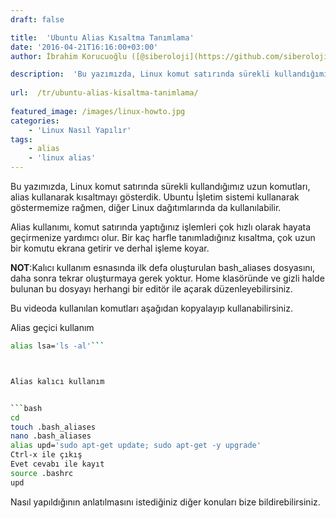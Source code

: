 ```yaml
---
draft: false

title:  'Ubuntu Alias Kısaltma Tanımlama'
date: '2016-04-21T16:16:00+03:00'
author: İbrahim Korucuoğlu ([@siberoloji](https://github.com/siberoloji))

description:  'Bu yazımızda, Linux komut satırında sürekli kullandığımız uzun komutları, alias kullanarak kısaltmayı gösterdik. Ubuntu İşletim sistemi kullanarak göstermemize rağmen, diğer Linux dağıtımlarında da kullanılabilir.' 
 
url:  /tr/ubuntu-alias-kisaltma-tanimlama/
 
featured_image: /images/linux-howto.jpg
categories:
    - 'Linux Nasıl Yapılır'
tags:
    - alias
    - 'linux alias'
---
```



Bu yazımızda, Linux komut satırında sürekli kullandığımız uzun komutları, alias kullanarak kısaltmayı gösterdik. Ubuntu İşletim sistemi kullanarak göstermemize rağmen, diğer Linux dağıtımlarında da kullanılabilir.



Alias kullanımı, komut satırında yaptığınız işlemleri çok hızlı olarak hayata geçirmenize yardımcı olur. Bir kaç harfle tanımladığınız kısaltma, çok uzun bir komutu ekrana getirir ve derhal işleme koyar.



**NOT**:Kalıcı kullanım esnasında ilk defa oluşturulan bash_aliases dosyasını, daha sonra tekrar oluşturmaya gerek yoktur. Home klasöründe ve gizli halde bulunan bu dosyayı herhangi bir editör ile açarak düzenleyebilirsiniz.



Bu videoda kullanılan komutları aşağıdan kopyalayıp kullanabilirsiniz.



Alias geçici kullanım


```bash
alias lsa='ls -al'```



Alias kalıcı kullanım


```bash
cd 
touch .bash_aliases 
nano .bash_aliases 
alias upd='sudo apt-get update; sudo apt-get -y upgrade' 
Ctrl-x ile çıkış 
Evet cevabı ile kayıt 
source .bashrc 
upd
```



Nasıl yapıldığının anlatılmasını istediğiniz diğer konuları bize bildirebilirsiniz.
